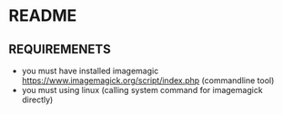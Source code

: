 # README

## REQUIREMENETS
- you must have installed imagemagic https://www.imagemagick.org/script/index.php (commandline tool)
- you must using linux (calling system command for imagemagick directly)

